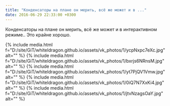 ```yaml
---
title: "Конденсаторы на плане он мерить, всё же может и в ..."
date: 2016-06-29 22:33:00 +0300
---
```


Конденсаторы на плане он мерить, всё же может и в интерактивном режиме.. Это крайне хорошо.


{% include media.html f="D:/site/GiT/whiteldragon.github.io/assets/vk_photos/1/ycpNxpc7eXc.jpg" alt="" %}
{% include media.html f="D:/site/GiT/whiteldragon.github.io/assets/vk_photos/1/bxrjs6NRnsM.jpg" alt="" %}
{% include media.html f="D:/site/GiT/whiteldragon.github.io/assets/vk_photos/1/yt7PjQV1Vmw.jpg" alt="" %}
{% include media.html f="D:/site/GiT/whiteldragon.github.io/assets/vk_photos/1/0iQ7N7XxKi4.jpg" alt="" %}
{% include media.html f="D:/site/GiT/whiteldragon.github.io/assets/vk_photos/1/jtvNzagsOaY.jpg" alt="" %}
